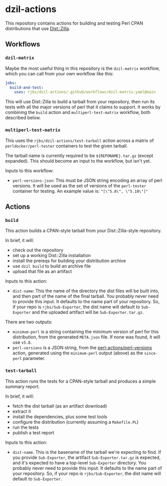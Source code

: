 # dzil-actions

This repository contains actions for building and testing Perl CPAN
distributions that use [Dist::Zilla](https://dzil.org/).

## Workflows

### `dzil-matrix`

Maybe the most useful thing in this repository is the `dzil-matrix` workflow,
which you can call from your own workflow like this:

```yaml
jobs:
  build-and-test:
    uses: rjbs/dzil-actions/.github/workflows/dzil-matrix.yaml@main
```

This will use Dist::Zilla to build a tarball from your repository, then run its
tests with all the major versions of perl that it claims to support.  It works
by combining the `build` action and `multiperl-test-matrix` workflow, both
described below.

### `multiperl-test-matrix`

This uses the `rjbs/dzil-actions/test-tarball` action across a matrix of
`perldocker/perl-tester` containers to test the given tarball.

The tarball name is currently required to be `${REPONAME}.tar.gz` (except
expanded).  This should become an input to the workflow, but isn't yet.

Inputs to this workflow:

* `perl-versions-json`: This must be JSON string encoding an array of perl
  versions.  It will be used as the set of versions of the `perl-tester`
  container for testing.  An example value is: `"[\"5.8\", \"5.10\"]"`

## Actions

### `build`

This action builds a CPAN-style tarball from your Dist::Zilla-style repository.

In brief, it will:
* check out the repository
* set up a working Dist::Zilla installation
* install the prereqs for building your distribution archive
* use `dzil build` to build an archive file
* upload that file as an artifact

Inputs to this action:

* `dist-name`:  This the name of the directory the dist files will be built
  into, and then part of the name of the final tarball.  You probably never
  need to provide this input.  It defaults to the name part of your repository.
  So, if your repo is `rjbs/Sub-Exporter`, the dist name will default to
  `Sub-Exporter` and the uploaded artifact will be `Sub-Exporter.tar.gz`.

There are two outputs:

* `minimum-perl` is a string containing the minimum version of perl for this
  distribution, from the generated `META.json` file.  If none was found, it
  will use `v5.8`.
* `perl-versions` is a JSON string, from the
  [perl-actions/perl-versions](https://github.com/perl-actions/perl-versions)
  action, generated using the `minimum-perl` output (above) as the `since-perl`
  parameter.

### `test-tarball`

This action runs the tests for a CPAN-style tarball and produces a simple
summary report.

In brief, it will:
* fetch the dist tarball (as an artifact download)
* extract it
* install the dependencies, plus some test tools
* configure the distribution (currently assuming a `Makefile.PL`)
* run the tests
* publish a test report

Inputs to this action:

* `dist-name`.  This is the basename of the tarball we're expecting to find.
  If you provide `Sub-Exporter`, the artifact `Sub-Exporter.tar.gz` is
  expected, and it's expected to have a top-level `Sub-Exporter` directory.
  You probably never need to provide this input.  It defaults to the name part
  of your repository.  So, if your repo is `rjbs/Sub-Exporter`, the dist name
  will default to `Sub-Exporter`.

